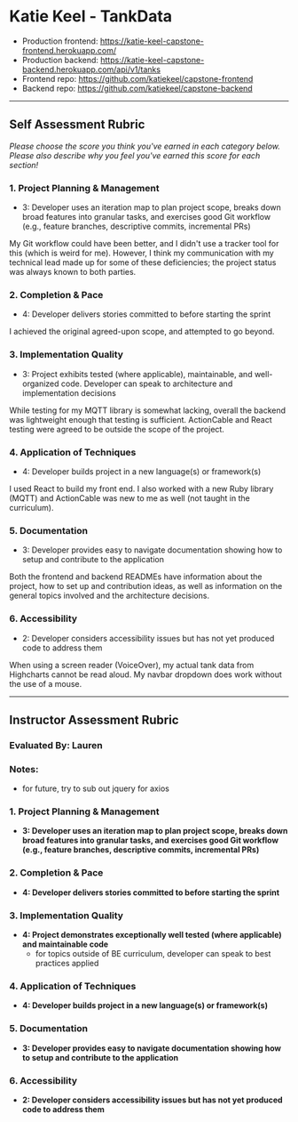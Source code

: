 # Katie Keel - TankData

* Production frontend: https://katie-keel-capstone-frontend.herokuapp.com/
* Production backend: https://katie-keel-capstone-backend.herokuapp.com/api/v1/tanks
* Frontend repo: https://github.com/katiekeel/capstone-frontend
* Backend repo: https://github.com/katiekeel/capstone-backend

---------------

Self Assessment Rubric
------------

_Please choose the score you think you've earned in each category below. Please also describe why you feel you've earned this score for each section!_

### 1. Project Planning & Management

*   3: Developer uses an iteration map to plan project scope, breaks down broad features into granular tasks, and exercises good Git workflow (e.g., feature branches, descriptive commits, incremental PRs)

My Git workflow could have been better, and I didn't use a tracker tool for this (which is weird for me). However, I think my communication with my technical lead made up for some of these deficiencies; the project status was always known to both parties.

### 2. Completion & Pace

*   4: Developer delivers stories committed to before starting the sprint

I achieved the original agreed-upon scope, and attempted to go beyond.

### 3. Implementation Quality

*   3: Project exhibits tested (where applicable), maintainable, and well-organized code. Developer can speak to architecture and implementation decisions

While testing for my MQTT library is somewhat lacking, overall the backend was lightweight enough that testing is sufficient. ActionCable and React testing were agreed to be outside the scope of the project.

### 4. Application of Techniques

*   4: Developer builds project in a new language(s) or framework(s)

I used React to build my front end. I also worked with a new Ruby library (MQTT) and ActionCable was new to me as well (not taught in the curriculum).

### 5. Documentation

*   3: Developer provides easy to navigate documentation showing how to setup and contribute to the application

Both the frontend and backend READMEs have information about the project, how to set up and contribution ideas, as well as information on the general topics involved and the architecture decisions.

### 6. Accessibility

*   2: Developer considers accessibility issues but has not yet produced code to address them

When using a screen reader (VoiceOver), my actual tank data from Highcharts cannot be read aloud. My navbar dropdown does work without the use of a mouse.

---------------
Instructor Assessment Rubric
------------

### Evaluated By: Lauren

### Notes:

- for future, try to sub out jquery for axios

### 1. Project Planning & Management

*   **3: Developer uses an iteration map to plan project scope, breaks down broad features into granular tasks, and exercises good Git workflow (e.g., feature branches, descriptive commits, incremental PRs)**

### 2. Completion & Pace

*   **4: Developer delivers stories committed to before starting the sprint**

### 3. Implementation Quality

*   **4: Project demonstrates exceptionally well tested (where applicable) and maintainable code**
      * for topics outside of BE curriculum, developer can speak to best practices applied

### 4. Application of Techniques

*   **4: Developer builds project in a new language(s) or framework(s)**

### 5. Documentation

*   **3: Developer provides easy to navigate documentation showing how to setup and contribute to the application**

### 6. Accessibility

*   **2: Developer considers accessibility issues but has not yet produced code to address them**
